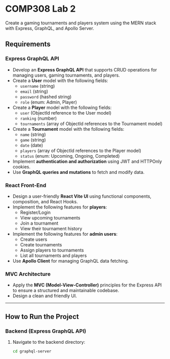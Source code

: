# COMP308 Lab 2

Create a gaming tournaments and players system using the MERN stack with Express, GraphQL, and Apollo Server.

## Requirements

### Express GraphQL API
- Develop an **Express GraphQL API** that supports CRUD operations for managing users, gaming tournaments, and players.
- Create a **User** model with the following fields:
  - `username` (string)
  - `email` (string)
  - `password` (hashed string)
  - `role` (enum: Admin, Player)
- Create a **Player** model with the following fields:
  - `user` (ObjectId reference to the User model)
  - `ranking` (number)
  - `tournaments` (array of ObjectId references to the Tournament model)
- Create a **Tournament** model with the following fields:
  - `name` (string)
  - `game` (string)
  - `date` (date)
  - `players` (array of ObjectId references to the Player model)
  - `status` (enum: Upcoming, Ongoing, Completed)
- Implement **authentication and authorization** using JWT and HTTPOnly cookies.
- Use **GraphQL queries and mutations** to fetch and modify data.

### React Front-End
- Design a user-friendly **React Vite UI** using functional components, composition, and React Hooks.
- Implement the following features for **players**:
  - Register/Login
  - View upcoming tournaments
  - Join a tournament
  - View their tournament history
- Implement the following features for **admin users**:
  - Create users
  - Create tournaments
  - Assign players to tournaments
  - List all tournaments and players
- Use **Apollo Client** for managing GraphQL data fetching.

### MVC Architecture
- Apply the **MVC (Model-View-Controller)** principles for the Express API to ensure a structured and maintainable codebase.
- Design a clean and friendly UI.

---

## How to Run the Project

### Backend (Express GraphQL API)
1. Navigate to the backend directory:
   ```bash
   cd graphql-server
